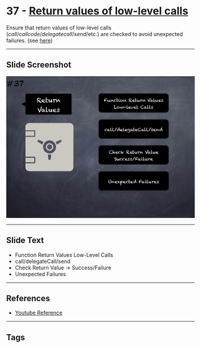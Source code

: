 # 37 - [Return values of low-level calls](Return%20values%20of%20low-level%20calls.md)
Ensure that return values of low-level calls (_call_/_callcode_/_delegatecall_/_send_/etc.) are checked to avoid unexpected failures. (see [here](https://swcregistry.io/docs/SWC-104))
___
## Slide Screenshot
![037.png](../images/pitfalls_and_best_practices101/037.png)
___
## Slide Text
- Function Return Values Low-Level Calls
- call/delegateCall/send
- Check Return Value -> Success/Failure
- Unexpected Failures

___
## References
- [Youtube Reference](https://youtu.be/fgXuHaZDenU?t=1329)
___
## Tags